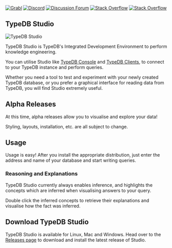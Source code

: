 [![Grabl](https://grabl.io/api/status/vaticle/typedb/badge.svg)](https://grabl.io/vaticle/typedb-workbase)
[![Discord](https://img.shields.io/discord/665254494820368395?color=7389D8&label=chat&logo=discord&logoColor=ffffff)](https://vaticle.com/discord)
[![Discussion Forum](https://img.shields.io/discourse/https/forum.vaticle.com/topics.svg)](https://forum.vaticle.com)
[![Stack Overflow](https://img.shields.io/badge/stackoverflow-typedb-796de3.svg)](https://stackoverflow.com/questions/tagged/typedb)
[![Stack Overflow](https://img.shields.io/badge/stackoverflow-typeql-3dce8c.svg)](https://stackoverflow.com/questions/tagged/typeql)

## TypeDB Studio

![TypeDB Studio](https://user-images.githubusercontent.com/1386526/133821723-11f2df6f-bc70-4eb3-83e8-0455eb227dcb.png)

TypeDB Studio is TypeDB's Integrated Development Environment to perform knowledge engineering. 

You can utilise Studio like [TypeDB Console](http://docs.vaticle.com/docs/running-typedb/console) and [TypeDB Clients](http://docs.vaticle.com/docs/client-api/overview), to connect to your TypeDB instance and perform queries.

Whether you need a tool to test and experiment with your newly created TypeDB database, or you prefer a graphical interface for reading data from TypeDB, you will find Studio extremely useful.

## Alpha Releases

At this time, alpha releases allow you to visualise and explore your data!

Styling, layouts, installation, etc. are all subject to change.

## Usage

Usage is easy! After you install the appropriate distribution, just enter the address and name of your database and start writing queries.

### Reasoning and Explanations

TypeDB Studio currently always enables inference, and highlights the concepts which are inferred when visualising answers to your query. 

Double click the inferred concepts to retrieve their explanations and visualise how the fact was inferred.

## Download TypeDB Studio
TypeDB Studio is available for Linux, Mac and Windows. Head over to the [Releases page](https://github.com/vaticle/typedb-studio/releases) to download and install the latest release of Studio.
